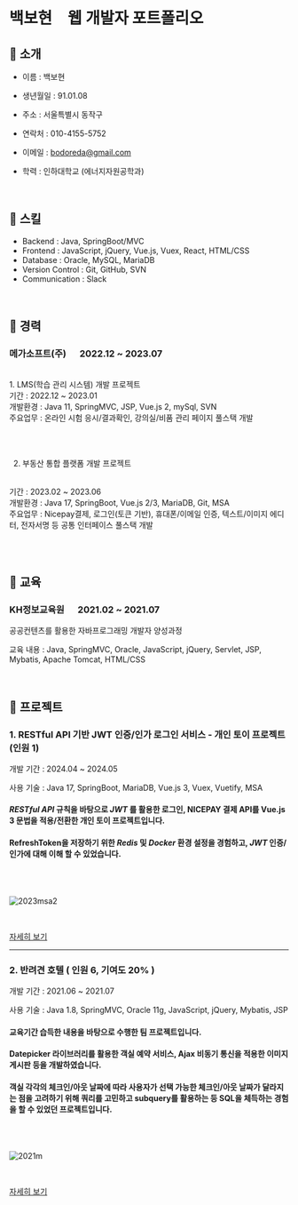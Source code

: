 # 백보현 웹 개발자 포트폴리오

## 📌 소개
- 이름 : 백보현
- 생년월일 : 91.01.08  
- 주소 : 서울특별시 동작구
- 연락처 : 010-4155-5752
- 이메일 : bodoreda@gmail.com
- 학력 : 인하대학교 (에너지자원공학과)

  <br>

## 📌 스킬
- Backend : Java, SpringBoot/MVC
- Frontend : JavaScript, jQuery, Vue.js, Vuex, React, HTML/CSS
- Database : Oracle, MySQL, MariaDB
- Version Control : Git, GitHub, SVN
- Communication : Slack

<br>

## 📌 경력
### 메가소프트(주)   2022.12 ~ 2023.07  
<br>
1. LMS(학습 관리 시스템) 개발 프로젝트
<br>
기간 : 2022.12 ~ 2023.01
<br>
개발환경 : Java 11, SpringMVC, JSP, Vue.js 2, mySql, SVN
<br>
주요업무 : 온라인 시험 응시/결과확인, 강의실/비품 관리 페이지 풀스택 개발

<br><br>

2. 부동산 통합 플랫폼 개발 프로젝트
<br>
기간 : 2023.02 ~ 2023.06
<br>
개발환경 : Java 17, SpringBoot, Vue.js 2/3, MariaDB, Git, MSA
<br>
주요업무 : Nicepay결제, 로그인(토큰 기반), 휴대폰/이메일 인증, 텍스트/이미지 에디터, 전자서명 등 공통 인터페이스 풀스택 개발

<br><br>

## 📌 교육
### KH정보교육원   2021.02 ~ 2021.07
공공컨텐츠를 활용한 자바프로그래밍 개발자 양성과정

교육 내용 : Java, SpringMVC, Oracle, JavaScript, jQuery, Servlet, JSP, Mybatis, Apache Tomcat, HTML/CSS

<br>

## 📌 프로젝트
### 1. RESTful API 기반 JWT 인증/인가 로그인 서비스 - 개인 토이 프로젝트(인원 1)

개발 기간 : 2024.04 ~ 2024.05

사용 기술 : Java 17, SpringBoot, MariaDB, Vue.js 3, Vuex, Vuetify, MSA

#### _RESTful API_ 규칙을 바탕으로 _JWT_ 를 활용한 로그인, NICEPAY 결제 API를 Vue.js 3 문법을 적용/전환한 개인 토이 프로젝트입니다.

#### RefreshToken을 저장하기 위한 _Redis_ 및 _Docker_ 환경 설정을 경험하고, _JWT_ 인증/인가에 대해 이해 할 수 있었습니다.
<br>
<br>

![2023msa2](https://github.com/bodoreda/portfolio/assets/78584015/697b2257-a28f-4856-924a-fb8129894d31)

<br>

[자세히 보기](https://github.com/bodoreda/2023Member)

---

### 2. 반려견 호텔 ( 인원 6, 기여도 20% )
개발 기간 : 2021.06 ~ 2021.07

사용 기술 : Java 1.8, SpringMVC, Oracle 11g, JavaScript, jQuery, Mybatis, JSP

#### 교육기간 습득한 내용을 바탕으로 수행한 팀 프로젝트입니다. 

#### Datepicker 라이브러리를 활용한 객실 예약 서비스, Ajax 비동기 통신을 적용한 이미지 게시판 등을 개발하였습니다.

#### 객실 각각의 체크인/아웃 날짜에 따라 사용자가 선택 가능한 체크인/아웃 날짜가 달라지는 점을 고려하기 위해 쿼리를 고민하고 subquery를 활용하는 등 SQL을 체득하는 경험을 할 수 있었던 프로젝트입니다.
<br>
<br>

![2021m](https://github.com/bodoreda/portfolio/assets/78584015/7046782f-48a8-43a6-a571-8ffb463414e2)

<br>

[자세히 보기](https://github.com/bodoreda/2021muyahotel)

